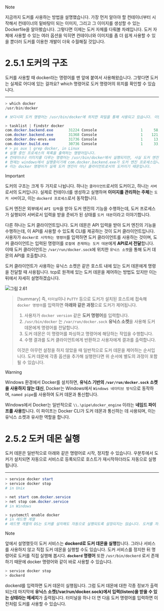 >[!note]
>지금까지 도커를 사용하는 방법을 설명했습니다. 가장 먼저 알아야 할 컨테이너부터 시작해서 컨테이너의 밑바탕이 되는 이미지, 그리고 그 이미지를 생성할 수 있는 Dockerfile을 알아봤습니다.
>그렇다면 이제는 도커 자체를 다뤄볼 차례입니다. 도커 자체에 사용할 수 있는 여러 옵션을 익히면 컨테이너와 이미지를 좀 더 쉽게 사용할 수 있을 뿐더러 도커를 이용한 개발이 더욱 수월해질 것입니다.

# 2.5.1 도커의 구조

도커를 사용할 때 docker라는 명령어를 맨 앞에 붙여서 사용해왔습니다. 그렇다면 도커는 실제로 어디에 있는 걸까요? which 명령어로 도커 명령어의 위치를 확인할 수 있습니다.

---

```powershell
> which docker
/usr/bin/docker

# 보다시피 도커 명령어는 /usr/bin/docker에 위치한 파일을 통해 사용되고 있습니다. 이번에는 실행 중인 도커 프로세스를 확인해보겠습니다.

> tasklist | findstr docker
com.docker.backend.exe       31224 Console                    1     58,132 K    
com.docker.backend.exe       31368 Console                    1    121,444 K    
com.docker.dev-envs.exe      31736 Console                    1     13,736 K    
com.docker.build.exe         30736 Console                    1     33,744 K
# > ps aux | grep docker, in Linux
# 실행 중인 프로세스의 목록을 출력하는 명령어입니다.
# 컨테이너나 이미지를 다루는 명령어는 /usr/bin/docker에서 실행되지만, 사실 도커 엔진의 프로세스는 /usr/bin/dockerd 파일로 실행되고 있습니다.
# 현재는 windows에서 실행중이기에 com.docker.backend.exe가 도커 엔진 프로세스입니다.
# 이는 docker 명령어가 실제 도커 엔진이 아닌 클라이언트로서의 도커이기 때문입니다.
```

>[!important]
> 도커의 구조는 크게 두 가지로 나뉩니다. 하나는 `클라이언트`로서의 도커이고, 하나는 `서버`로서의 도커입니다.
> 실제로 컨테이너를 생성하고 실행하며 **이미지를 관리하는 주체**는 `도커 서버`이고, 이는 `dockerd 프로세스`로서 동작합니다.
>  
> 도커 엔진은 외부에서 `API 입력`을 받아 도커 엔진의 기능을 수행하는데, 도커 프로세스가 실행되어 서버로서 입력을 받을 준비가 된 상태를 `도커 데몬`이라고 이야기합니다.
> 
> 다른 하나는 도커 클라이언트입니다. 도커 데몬은 API 입력을 받아 도커 엔진의 기능을 수행하는데, 이 API를 사용할 수 있도록 CLI를 제공하는 것이 도커 클라이언트입니다. 
> 사용자가 `docker로 시작하는 명령어`를 입력하면 도커 클라이언트를 사용하는 것이며, 도커 클라이언트는 입력된 명령어를 `로컬에 존재하는 도커 데몬`에게 **API로서 전달**합니다. 이때 도커 클라이언트는 `/var/run/docker.sock`에 위치한 `유닉스 소켓`을 통해 도커 데몬의 API를 호출합니다.
> 
> 도커 클라이언트가 사용하는 유닉스 소켓은 같은 호스트 내에 있는 도커 데몬에게 명령을 전달할 때 사용됩니다. tcp로 원격에 있는 도커 데몬을 제어하는 방법도 있지만 이는 뒤에서 자세히 설명하겠습니다.

![그림 2.61](https://img1.daumcdn.net/thumb/R1280x0/?scode=mtistory2&fname=https%3A%2F%2Fblog.kakaocdn.net%2Fdn%2Fb5CU07%2Fbtrh0ElJHJ1%2F8wRlg0MqKOpJvNL7xqhg21%2Fimg.jpg)

>[!summary]
>즉, `터미널`이나 `PuTTY` 등으로 도커가 설치된 호스트에 접속해 `docker 명령어`를 입력하면 **아래와 같은 과정**으로 도커가 제어됩니다.
>
>1. 사용자가 `docker version` 같은 **도커 명령어**를 입력합니다.
>2. `/usr/bin/docker` 는 `/var/run/docker.sock` **유닉스 소켓**을 사용해 도커 데몬에게 명령어를 전달합니다.
>3. 도커 데몬은 이 명령어를 파싱하고 명령어에 해당하는 작업을 수행합니다.
>4. 수행 결과를 도커 클라이언트에게 반환하고 사용자에게 결과를 출력합니다.
>   
>이것은 아무런 설정을 하지 않았을 때 일반적으로 도커 데몬을 제어하는 순서입니다. 도커 데몬에 각종 옵션을 추가해 실행한다면 위 순서에 별도의 과정이 포함될 수 있습니다.

>[!warning]
>Windows 환경에서 Docker를 설치하면, **유닉스 기반의 `/var/run/docker.sock` 소켓을 사용하지 않는 대신**, Docker는 Windows에서 `Windows 네이티브 방식`으로 동작하며, `named pipe`를 사용하여 도커 데몬과 통신합니다.
>
>Windows에서 Docker는 일반적으로 `\\.\pipe\docker_engine` 이라는 **네임드 파이프를 사용**합니다. 이 파이프는 Docker CLI가 도커 데몬과 통신하는 데 사용되며, 이는 유닉스 소켓과 유사한 역할을 합니다.

# 2.5.2 도커 데몬 실행

도커 데몬은 일반적으로 아래와 같은 명령어로 시작, 정지할 수 있습니다. 우분투에서 도커가 설치되면 자동으로 서비스로 등록되므로 호스트가 재시작하더라도 자동으로 실행됩니다.

---

```powershell
> service docker start
> service docker stop
# in Unix

> net start com.docker.service
> net stop com.docker.service
# in Windows

> systemctl enable docker
# in 레드햇 계열
# 레드햇 계열의 OS는 도커를 설치해도 자동으로 실행되도록 설정되지는 않습니다. 도커를 자동으로 실행하도록 설정하려면 아래의 명령어로 docker 서비스를 활성화합니다.
```

>[!note]
>앞에서 설명했듯이 도커 서비스는 **dockerd로 도커 데몬을 실행**합니다. 그러나 서비스를 사용하지 않고 직접 도커 데몬을 실행할 수도 있습니다. 도커 서비스를 정지한 뒤 명령어로 도커를 직접 실행해 봅시다. **`dockerd` 명령어** 또한 `/usr/bin/dockerd` 로서 존재하기 때문에 docker 명령어와 같이 바로 사용할 수 있습니다.
>
>```powershell
>> service docker stop
>> dockerd 
>```
>
>dockerd를 입력하면 도커 데몬이 실행됩니다. 그럼 도커 데몬에 대한 각종 정보가 출력되는데 마지막에 **유닉스 소켓(/var/run/docker.sock)에서 입력(listen)을 받을 수 있는 상태라는 메세지**가 출력됩니다. 터미널을 하나 더 연 다음 도커 명령어를 입력하면 이전처럼 도커를 사용할 수 있습니다.

